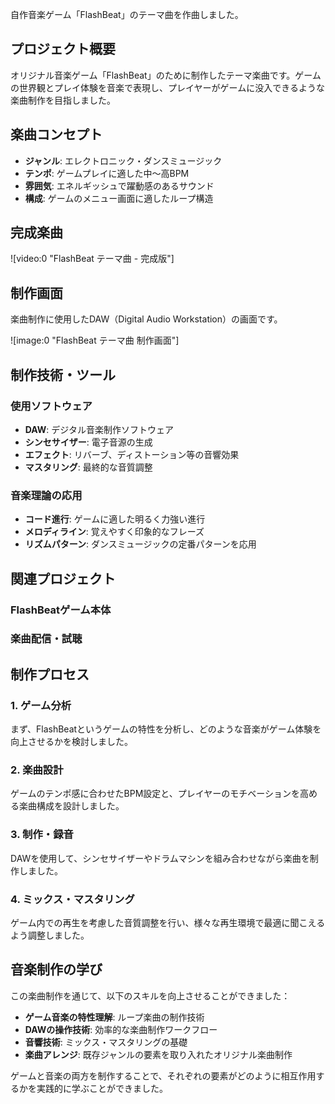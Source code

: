 自作音楽ゲーム「FlashBeat」のテーマ曲を作曲しました。

## プロジェクト概要

オリジナル音楽ゲーム「FlashBeat」のために制作したテーマ楽曲です。ゲームの世界観とプレイ体験を音楽で表現し、プレイヤーがゲームに没入できるような楽曲制作を目指しました。

## 楽曲コンセプト

- **ジャンル**: エレクトロニック・ダンスミュージック
- **テンポ**: ゲームプレイに適した中〜高BPM
- **雰囲気**: エネルギッシュで躍動感のあるサウンド
- **構成**: ゲームのメニュー画面に適したループ構造

## 完成楽曲

![video:0 "FlashBeat テーマ曲 - 完成版"]

## 制作画面

楽曲制作に使用したDAW（Digital Audio Workstation）の画面です。

![image:0 "FlashBeat テーマ曲 制作画面"]

## 制作技術・ツール

### 使用ソフトウェア

- **DAW**: デジタル音楽制作ソフトウェア
- **シンセサイザー**: 電子音源の生成
- **エフェクト**: リバーブ、ディストーション等の音響効果
- **マスタリング**: 最終的な音質調整

### 音楽理論の応用

- **コード進行**: ゲームに適した明るく力強い進行
- **メロディライン**: 覚えやすく印象的なフレーズ
- **リズムパターン**: ダンスミュージックの定番パターンを応用

## 関連プロジェクト

### FlashBeatゲーム本体

<!-- リンクが利用できません: FlashBeat ゲーム紹介ページ -->

### 楽曲配信・試聴

<!-- リンクが利用できません: 楽曲配信プラットフォーム -->

## 制作プロセス

### 1. ゲーム分析

まず、FlashBeatというゲームの特性を分析し、どのような音楽がゲーム体験を向上させるかを検討しました。

### 2. 楽曲設計

ゲームのテンポ感に合わせたBPM設定と、プレイヤーのモチベーションを高める楽曲構成を設計しました。

### 3. 制作・録音

DAWを使用して、シンセサイザーやドラムマシンを組み合わせながら楽曲を制作しました。

### 4. ミックス・マスタリング

ゲーム内での再生を考慮した音質調整を行い、様々な再生環境で最適に聞こえるよう調整しました。

## 音楽制作の学び

この楽曲制作を通じて、以下のスキルを向上させることができました：

- **ゲーム音楽の特性理解**: ループ楽曲の制作技術
- **DAWの操作技術**: 効率的な楽曲制作ワークフロー
- **音響技術**: ミックス・マスタリングの基礎
- **楽曲アレンジ**: 既存ジャンルの要素を取り入れたオリジナル楽曲制作

ゲームと音楽の両方を制作することで、それぞれの要素がどのように相互作用するかを実践的に学ぶことができました。
